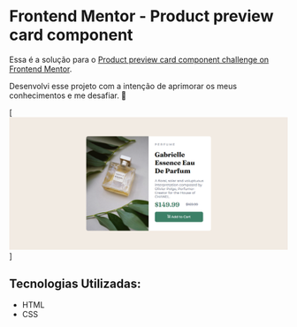 # Frontend Mentor - Product preview card component

Essa é a solução para o [Product preview card component challenge on Frontend Mentor](https://www.frontendmentor.io/challenges/product-preview-card-component-GO7UmttRfa).

Desenvolvi esse projeto com a intenção de aprimorar os meus conhecimentos e me desafiar. 🚀

[<img src="src/images/Screenshot.png" alt="Product preview card component screenshot">]

## Tecnologias Utilizadas:
- HTML
- CSS